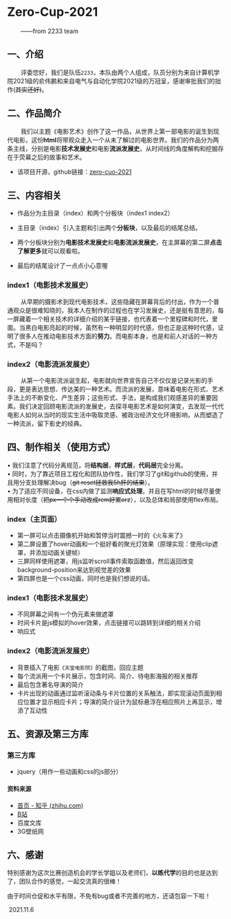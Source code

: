 <!--
 * @Author: your name
 * @Date: 2021-11-11 09:10:21
 * @LastEditTime: 2021-11-11 13:04:16
 * @LastEditors: your name
 * @Description: 打开koroFileHeader查看配置 进行设置: https://github.com/OBKoro1/koro1FileHeader/wiki/%E9%85%8D%E7%BD%AE
 * @FilePath: \Zero-Cup-2021\README.md
-->
# Zero-Cup-2021

&nbsp;​&nbsp;​&nbsp;​&nbsp;​&nbsp;​&nbsp;​&nbsp;​&nbsp;——from 2233 team

## 一、介绍

​&nbsp;​&nbsp;​&nbsp;​&nbsp;​&nbsp;​&nbsp;​&nbsp;​&nbsp;评委您好，我们是队伍`2233`，本队由两个人组成，队员分别为来自计算机学院2021级的俞伟鹏和来自电气与自动化学院2021级的万冠呈，感谢审批我们的拙作(~~其实还好)~~。





## 二、作品简介

​&nbsp;​&nbsp;​&nbsp;​&nbsp;​&nbsp;​&nbsp;​&nbsp;​&nbsp;我们以主题《电影艺术》创作了这一作品，从世界上第一部电影的诞生到现代电影，这份**html**将带观众走入一个从未了解过的电影世界。我们的作品分为两条主线，分别是电影**技术发展史**和电影**流派发展史**，从时间线的角度解构和挖掘存在于荧幕之后的故事和艺术。

- 该项目开源，github链接：[zero-cuo-2021](https://github.com/41206703/Zero-Cup-2021)





## 三、内容相关

- 作品分为主目录（index）和两个分板块（index1 index2）

- 主目录（index）引入主题和引出两个**分板块**，以及最后的结尾总结。

- 两个分板块分别为**电影技术发展史**和**电影流派发展史**，在主屏幕的第二屏**点击了解更多**就可以观看啦。
- 最后的结尾设计了一点点小心意喔

### index1（电影技术发展史）

​&nbsp;​&nbsp;​&nbsp;​&nbsp;​&nbsp;​&nbsp;​&nbsp;​&nbsp;从早期的摄影术到现代电影技术，这些隐藏在屏幕背后的付出，作为一个普通观众是很难知晓的，我本人在制作的过程也在学习发展史，还是挺有意思的，每一屏藏着一个相关技术的详细介绍的某乎链接，也代表着一个里程碑和时代，里面。当黑白电影亮起的时候，虽然有一种明显的时代感，但也正是这种时代感，证明了很多人在推动电影技术方面的**努力**。而电影本身，也是和前人对话的一种方式，不是吗？

### index2（电影流派发展史）
&nbsp;​&nbsp;​&nbsp;​&nbsp;​&nbsp;​&nbsp;​&nbsp;​&nbsp;从第一个电影流派诞生起，电影就向世界宣告自己不仅仅是记录光影的手段，更是表达思想、传达美的一种艺术。而流派的发展，意味着电影在形式、艺术手法上的不断变化、产生差异；这些形式、手法，是构成我们观感差异的重要因素。我们决定回顾电影流派的发展史，去探寻电影艺术是如何演变，去发现一代代电影人如何从当时的现实生活中吸取灵感、被政治经济文化环境影响，从而塑造了一种流派，留下影史的经典。
​	



## 四、制作相关（使用方式）

 • 我们注意了代码分离规范，将**结构层**，**样式层**，**代码层**完全分离。<br>
 • 同时，为了靠近项目工程化和团队协作性，我们学习了git和github的使用，并且用分支处理解决bug（~~git reset拯救我5h肝的结果~~）。<br>
 • 为了适应不同设备，在css内做了监测**响应式处理**，并且在写html的时候尽量使用相对长度（~~把px一个个手动改成rem好累orz~~），以及总体和局部使用flex布局。

### index（主页面）

- 第一屏可以点击摄像机开始和暂停当时震撼一时的《火车来了》
- 第二屏设置了hover动画和一个挺好看的聚光灯效果（原理实现：使用clip遮罩，并添加动画关键帧）
- 三屏同样使用遮罩，用js监听scroll事件索取函数值，然后返回改变background-position来达到视觉差的效果
- 第四屏也是一个css动画，同时也是我们想说的话。



### index1（电影技术发展史）

- 不同屏幕之间有一个伪元素来做遮罩
- 时间卡片是js模拟的hover效果，点击链接可以跳转到详细的相关介绍
- 响应式



### index2（电影流派发展史）

 - 背景插入了电影`《天堂电影院》`的截图，回应主题
 - 每个流派用一个卡片展示，包含时间、简介、待电影海报的相关推荐
 - 最后包含著名导演的简介
 - 卡片出现的动画通过监听滚动条与卡片位置的关系触法，即实现滚动页面到相应位置才显示相应卡片；导演的简介设计为鼠标悬浮在相应照片上再显示，增添了互动性

## 五、资源及第三方库

### 第三方库

- jquery（用作一些动画和css的js部分）

#### 资料来源

- [首页 - 知乎 (zhihu.com)](https://www.zhihu.com/)
- [B站](https://www.bilibili.com/)
- 百度文库
- 3G壁纸网

## 六、感谢

​	特别感谢为这次比赛创造机会的学长学姐以及老师们，**以练代学**的目的也是达到了，团队合作的感觉，一起交流真的很棒！

​	由于时间仓促和水平有限，不免有bug或者不完善的地方，还请包容一下啦！

​														 				2021.11.6





